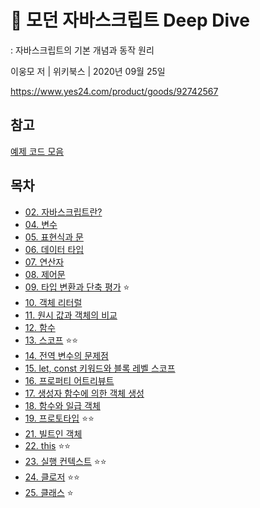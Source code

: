 # 📖 모던 자바스크립트 Deep Dive

: 자바스크립트의 기본 개념과 동작 원리

이웅모 저 | 위키북스 | 2020년 09월 25일

https://www.yes24.com/product/goods/92742567

## 참고
[예제 코드 모음](https://github.com/wikibook/mjs)

## 목차
- [02. 자바스크립트란?](./02_javascript.md)
- [04. 변수](./04_variable.md)
- [05. 표현식과 문](./05_expression_and_statement.md)
- [06. 데이터 타입](./06_data_type.md)
- [07. 연산자](./07_operator.md)
- [08. 제어문](./08_control_flow_statement.md)
- [09. 타입 변환과 단축 평가](./09_type_conversion_and_short_circuit_evaluation.md) ⭐️
- [10. 객체 리터럴](./10_object_literal.md)
- [11. 원시 값과 객체의 비교](./11_comparing_primitive_value_and_object.md)
- [12. 함수](./12_function.md)
- [13. 스코프](./13_scope.md) ⭐️⭐️
- [14. 전역 변수의 문제점](./14_problems_of_global_variable.md)
- [15. let, const 키워드와 블록 레벨 스코프](./15_let_const_and_block_level_scope.md)
- [16. 프로퍼티 어트리뷰트](./16_property_attribute.md)
- [17. 생성자 함수에 의한 객체 생성](./17_object_by_constructor.md)
- [18. 함수와 일급 객체](./18_function_and_first_class_object.md)
- [19. 프로토타입](./19_prototype.md) ⭐️⭐️
- [21. 빌트인 객체](./21_built_in_object.md)
- [22. this](./22_this.md) ⭐️⭐️
- [23. 실행 컨텍스트](./23_execution_context.md) ⭐️⭐️
- [24. 클로저](./24_closure.md) ⭐️⭐️
- [25. 클래스](./25_class.md) ⭐️

